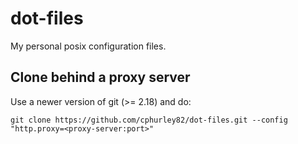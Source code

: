 # dot-files
My personal posix configuration files.

## Clone behind a proxy server
Use a newer version of git (>= 2.18) and do:

    git clone https://github.com/cphurley82/dot-files.git --config "http.proxy=<proxy-server:port>"
